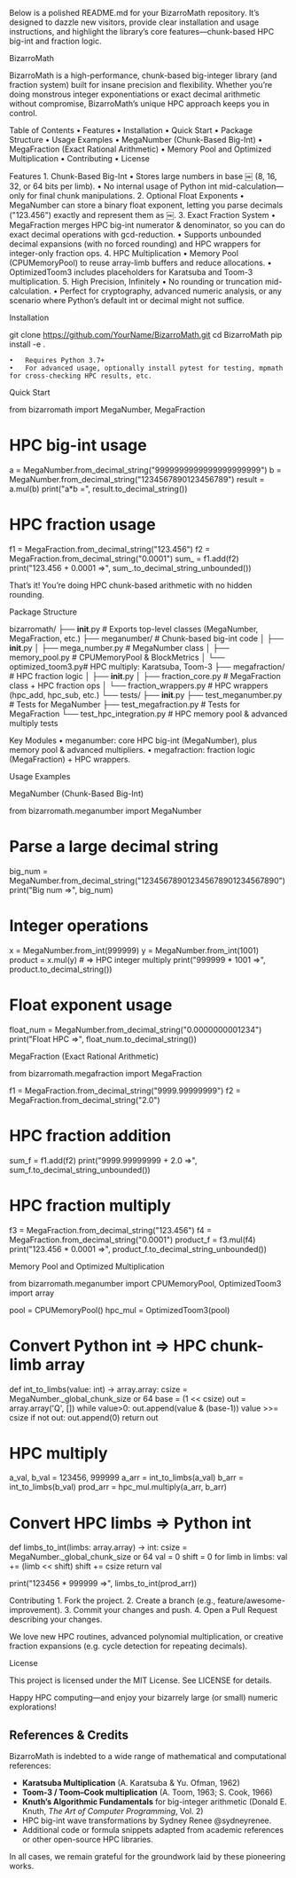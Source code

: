Below is a polished README.md for your BizarroMath repository. It’s designed to dazzle new visitors, provide clear installation and usage instructions, and highlight the library’s core features—chunk-based HPC big-int and fraction logic.

BizarroMath

BizarroMath is a high-performance, chunk-based big-integer library (and fraction system) built for insane precision and flexibility. Whether you’re doing monstrous integer exponentiations or exact decimal arithmetic without compromise, BizarroMath’s unique HPC approach keeps you in control.

Table of Contents
	•	Features
	•	Installation
	•	Quick Start
	•	Package Structure
	•	Usage Examples
	•	MegaNumber (Chunk-Based Big-Int)
	•	MegaFraction (Exact Rational Arithmetic)
	•	Memory Pool and Optimized Multiplication
	•	Contributing
	•	License

Features
	1.	Chunk-Based Big-Int
	•	Stores large numbers in base ￼ (8, 16, 32, or 64 bits per limb).
	•	No internal usage of Python int mid-calculation—only for final chunk manipulations.
	2.	Optional Float Exponents
	•	MegaNumber can store a binary float exponent, letting you parse decimals ("123.456") exactly and represent them as ￼.
	3.	Exact Fraction System
	•	MegaFraction merges HPC big-int numerator & denominator, so you can do exact decimal operations with gcd-reduction.
	•	Supports unbounded decimal expansions (with no forced rounding) and HPC wrappers for integer-only fraction ops.
	4.	HPC Multiplication
	•	Memory Pool (CPUMemoryPool) to reuse array-limb buffers and reduce allocations.
	•	OptimizedToom3 includes placeholders for Karatsuba and Toom-3 multiplication.
	5.	High Precision, Infinitely
	•	No rounding or truncation mid-calculation.
	•	Perfect for cryptography, advanced numeric analysis, or any scenario where Python’s default int or decimal might not suffice.

Installation

git clone https://github.com/YourName/BizarroMath.git
cd BizarroMath
pip install -e .

	•	Requires Python 3.7+
	•	For advanced usage, optionally install pytest for testing, mpmath for cross-checking HPC results, etc.

Quick Start

from bizarromath import MegaNumber, MegaFraction

# HPC big-int usage
a = MegaNumber.from_decimal_string("9999999999999999999999")
b = MegaNumber.from_decimal_string("1234567890123456789")
result = a.mul(b)
print("a*b =", result.to_decimal_string())

# HPC fraction usage
f1 = MegaFraction.from_decimal_string("123.456")
f2 = MegaFraction.from_decimal_string("0.0001")
sum_ = f1.add(f2)
print("123.456 + 0.0001 =>", sum_.to_decimal_string_unbounded())

That’s it! You’re doing HPC chunk-based arithmetic with no hidden rounding.

Package Structure

bizarromath/
├── __init__.py           # Exports top-level classes (MegaNumber, MegaFraction, etc.)
├── meganumber/           # Chunk-based big-int code
│   ├── __init__.py
│   ├── mega_number.py    # MegaNumber class
│   ├── memory_pool.py    # CPUMemoryPool & BlockMetrics
│   └── optimized_toom3.py# HPC multiply: Karatsuba, Toom-3
├── megafraction/         # HPC fraction logic
│   ├── __init__.py
│   ├── fraction_core.py  # MegaFraction class + HPC fraction ops
│   └── fraction_wrappers.py # HPC wrappers (hpc_add, hpc_sub, etc.)
└── tests/
    ├── __init__.py
    ├── test_meganumber.py   # Tests for MegaNumber
    ├── test_megafraction.py # Tests for MegaFraction
    └── test_hpc_integration.py # HPC memory pool & advanced multiply tests

Key Modules
	•	meganumber: core HPC big-int (MegaNumber), plus memory pool & advanced multipliers.
	•	megafraction: fraction logic (MegaFraction) + HPC wrappers.

Usage Examples

MegaNumber (Chunk-Based Big-Int)

from bizarromath.meganumber import MegaNumber

# Parse a large decimal string
big_num = MegaNumber.from_decimal_string("123456789012345678901234567890")
print("Big num =>", big_num)

# Integer operations
x = MegaNumber.from_int(999999)
y = MegaNumber.from_int(1001)
product = x.mul(y)   # => HPC integer multiply
print("999999 * 1001 =>", product.to_decimal_string())

# Float exponent usage
float_num = MegaNumber.from_decimal_string("0.0000000001234")
print("Float HPC =>", float_num.to_decimal_string())

MegaFraction (Exact Rational Arithmetic)

from bizarromath.megafraction import MegaFraction

f1 = MegaFraction.from_decimal_string("9999.99999999")
f2 = MegaFraction.from_decimal_string("2.0")

# HPC fraction addition
sum_f = f1.add(f2)
print("9999.99999999 + 2.0 =>", sum_f.to_decimal_string_unbounded())

# HPC fraction multiply
f3 = MegaFraction.from_decimal_string("123.456")
f4 = MegaFraction.from_decimal_string("0.0001")
product_f = f3.mul(f4)
print("123.456 * 0.0001 =>", product_f.to_decimal_string_unbounded())

Memory Pool and Optimized Multiplication

from bizarromath.meganumber import CPUMemoryPool, OptimizedToom3
import array

pool = CPUMemoryPool()
hpc_mul = OptimizedToom3(pool)

# Convert Python int => HPC chunk-limb array
def int_to_limbs(value: int) -> array.array:
    csize = MegaNumber._global_chunk_size or 64
    base = (1 << csize)
    out = array.array('Q', [])
    while value>0:
        out.append(value & (base-1))
        value >>= csize
    if not out:
        out.append(0)
    return out

# HPC multiply
a_val, b_val = 123456, 999999
a_arr = int_to_limbs(a_val)
b_arr = int_to_limbs(b_val)
prod_arr = hpc_mul.multiply(a_arr, b_arr)

# Convert HPC limbs => Python int
def limbs_to_int(limbs: array.array) -> int:
    csize = MegaNumber._global_chunk_size or 64
    val = 0
    shift = 0
    for limb in limbs:
        val += (limb << shift)
        shift += csize
    return val

print("123456 * 999999 =>", limbs_to_int(prod_arr))

Contributing
	1.	Fork the project.
	2.	Create a branch (e.g., feature/awesome-improvement).
	3.	Commit your changes and push.
	4.	Open a Pull Request describing your changes.

We love new HPC routines, advanced polynomial multiplication, or creative fraction expansions (e.g. cycle detection for repeating decimals).

License

This project is licensed under the MIT License. See LICENSE for details.

Happy HPC computing—and enjoy your bizarrely large (or small) numeric explorations!

## References & Credits

BizarroMath is indebted to a wide range of mathematical and computational references:

- **Karatsuba Multiplication** (A. Karatsuba & Yu. Ofman, 1962)
- **Toom-3 / Toom–Cook multiplication** (A. Toom, 1963; S. Cook, 1966)
- **Knuth’s Algorithmic Fundamentals** for big-integer arithmetic (Donald E. Knuth, _The Art of Computer Programming_, Vol. 2)
- HPC big-int wave transformations by Sydney Renee @sydneyrenee.
- Additional code or formula snippets adapted from academic references or other open-source HPC libraries.

In all cases, we remain grateful for the groundwork laid by these pioneering works.